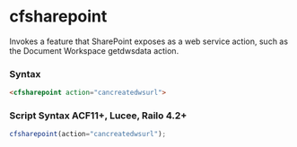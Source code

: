 # cfsharepoint

Invokes a feature that SharePoint exposes as a web service action, such as the Document Workspace
getdwsdata action.

### Syntax

```html
<cfsharepoint action="cancreatedwsurl">
```

### Script Syntax ACF11+, Lucee, Railo 4.2+

```javascript
cfsharepoint(action="cancreatedwsurl");
```
